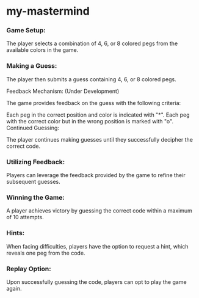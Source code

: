 # my-mastermind

### Game Setup:

The player selects a combination of 4, 6, or 8 colored pegs from the available colors in the game.

### Making a Guess:

The player then submits a guess containing 4, 6, or 8 colored pegs.

Feedback Mechanism: (Under Development)

The game provides feedback on the guess with the following criteria:

Each peg in the correct position and color is indicated with "*".
Each peg with the correct color but in the wrong position is marked with "o".
Continued Guessing:

The player continues making guesses until they successfully decipher the correct code.

### Utilizing Feedback:

Players can leverage the feedback provided by the game to refine their subsequent guesses.

### Winning the Game:

A player achieves victory by guessing the correct code within a maximum of 10 attempts.

### Hints:

When facing difficulties, players have the option to request a hint, which reveals one peg from the code.

### Replay Option:

Upon successfully guessing the code, players can opt to play the game again.






